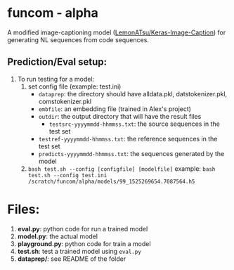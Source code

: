 # funcom - alpha
A modified image-captioning model ([LemonATsu/Keras-Image-Caption](https://github.com/LemonATsu/Keras-Image-Caption)) for generating NL sequences from code sequences.

## Prediction/Eval setup:
1. To run testing for a model:
   1. set config file (example: test.ini)
      * ```dataprep```: the directory should have alldata.pkl, datstokenizer.pkl, comstokenizer.pkl
      * ```embfile```: an embedding file (trained in Alex's project)
      * ```outdir```: the output directory that will have the result files
          * ```testsrc-yyyymmdd-hhmmss.txt```: the source sequences in the test set
	  * ```testref-yyyymmdd-hhmmss.txt```: the reference sequences in the test set
	  * ```predicts-yyyymmdd-hhmmss.txt```: the sequences generated by the model
   2. ```bash test.sh --config [configfile] [modelfile]```
      example: ```bash test.sh --config test.ini /scratch/funcom/alpha/models/99_1525269654.7087564.h5```

# Files:
1) **eval.py**: python code for run a trained model
2) **model.py**: the actual model
3) **playground.py**: python code for train a model
4) **test.sh**: test a trained model using ```eval.py```
5) **dataprep/**: see README of the folder